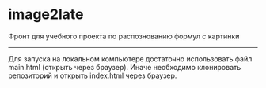 # image2late
Фронт для учебного проекта по распознованию формул с картинки
___
Для запуска на локальном компьютере достаточно использовать файл main.html (открыть через браузер). Иначе необходимо клонировать репозиторий и открыть index.html через браузер.
